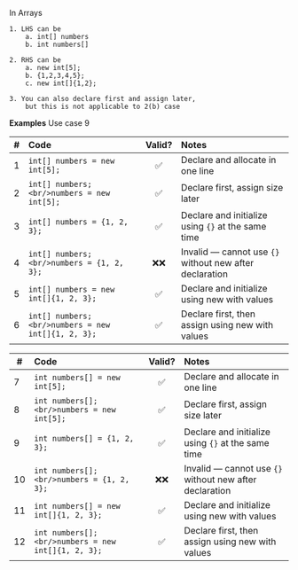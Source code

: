 In Arrays 

    1. LHS can be
        a. int[] numbers
        b. int numbers[]

    2. RHS can be
        a. new int[5];
        b. {1,2,3,4,5};
        c. new int[]{1,2};

    3. You can also declare first and assign later, 
        but this is not applicable to 2(b) case


**Examples**
Use case 9

| # | Code                                   | Valid? | Notes                                                    |
|---| :------------------------------------- | :-----: | :------------------------------------------------------- |
| 1 | `int[] numbers = new int[5];`         |   ✅   | Declare and allocate in one line                         |
| 2 | `int[] numbers; <br/>numbers = new int[5];` |   ✅   | Declare first, assign size later                         |
| 3 | `int[] numbers = {1, 2, 3};`          |   ✅   | Declare and initialize using `{}` at the same time       |
| 4 | `int[] numbers; <br/>numbers = {1, 2, 3};`   | ❌❌    | Invalid — cannot use `{}` without new after declaration |
| 5 | `int[] numbers = new int[]{1, 2, 3};`  |   ✅   | Declare and initialize using new with values            |
| 6 | `int[] numbers; <br/>numbers = new int[]{1, 2, 3};` |   ✅   | Declare first, then assign using new with values       |

| #  | Code                                   | Valid? | Notes                                                 |
|----| :------------------------------------- | :-----: | :---------------------------------------------------- |
| 7  | `int numbers[] = new int[5];`         |   ✅   | Declare and allocate in one line                      |
| 8  | `int numbers[]; <br/>numbers = new int[5];` |   ✅   | Declare first, assign size later                      |
| 9  | `int numbers[] = {1, 2, 3};`          |   ✅   | Declare and initialize using `{}` at the same time    |
| 10 | `int numbers[]; <br/>numbers = {1, 2, 3};`   | ❌❌    | Invalid — cannot use `{}` without new after declaration |
| 11 | `int numbers[] = new int[]{1, 2, 3};`  |   ✅   | Declare and initialize using new with values         |
| 12 | `int numbers[]; <br/>numbers = new int[]{1, 2, 3};` |   ✅   | Declare first, then assign using new with values    |